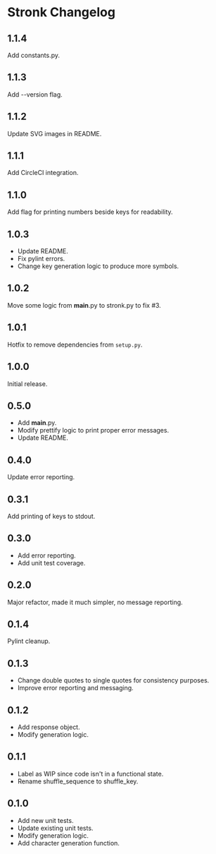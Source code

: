 # Stronk Changelog

## 1.1.4

Add constants.py.

## 1.1.3

Add --version flag.

## 1.1.2

Update SVG images in README.

## 1.1.1

Add CircleCI integration.

## 1.1.0

Add flag for printing numbers beside keys for readability.

## 1.0.3

- Update README.
- Fix pylint errors.
- Change key generation logic to produce more symbols.

## 1.0.2

Move some logic from __main__.py to stronk.py to fix #3.

## 1.0.1

Hotfix to remove dependencies from `setup.py`.

## 1.0.0

Initial release.

## 0.5.0

- Add __main__.py.
- Modify prettify logic to print proper error messages.
- Update README.

## 0.4.0

Update error reporting.

## 0.3.1

Add printing of keys to stdout.

## 0.3.0

- Add error reporting.
- Add unit test coverage.

## 0.2.0

Major refactor, made it much simpler, no message reporting.

## 0.1.4

Pylint cleanup.

## 0.1.3

- Change double quotes to single quotes for consistency purposes.
- Improve error reporting and messaging.

## 0.1.2

- Add response object.
- Modify generation logic.

## 0.1.1

- Label as WIP since code isn't in a functional state.
- Rename shuffle_sequence to shuffle_key.

## 0.1.0

- Add new unit tests.
- Update existing unit tests.
- Modify generation logic.
- Add character generation function.